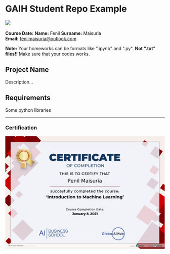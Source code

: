 # GAIH Student Repo Example
![](img/logo.png)

**Course Date:**
**Name:** Fenil 
**Surname:** Maisuria  
**Email:** fenilmaisuria@outlook.com 

**Note:** Your homeworks can be formats like ".ipynb" and ".py". **Not ".txt" files!!** Make sure that your codes works.  

## Project Name
Description...

## Requirements
Some python libraries

---

### Certification
![](img/certificate_ex.png)

